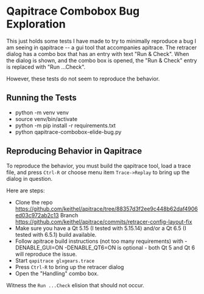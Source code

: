 Qapitrace Combobox Bug Exploration
==================================

This just holds some tests I have made to try to minimally reproduce a bug I am
seeing in qapitrace -- a gui tool that accompanies apitrace. The retracer dialog
has a combo box that has an entry with text "Run & Check". When the dialog is
shown, and the combo box is opened, the "Run & Check" entry is replaced with
"Run ...Check".

However, these tests do not seem to reproduce the behavior.

Running the Tests
-----------------

* python -m venv venv
* source venv/bin/activate
* python -m pip install -r requirements.txt
* python qapitrace-combobox-elide-bug.py

Reproducing Behavior in Qapitrace
---------------------------------

To reproduce the behavior, you must build the qapitrace tool, load a trace file,
and press `Ctrl-R` or choose menu item `Trace->Replay` to bring up the dialog in
question.

Here are steps:

* Clone the repo https://github.com/keithel/apitrace/tree/88357d3f2ee9c448b62daf4906ed03c972ab2c13
  Branch https://github.com/keithel/apitrace/commits/retracer-config-layout-fix
* Make sure you have a Qt 5.15 (I tested with 5.15.14) and/or a Qt 6.5 (I tested with 6.5.1) build available.
* Follow apitrace build instructions (not too many requirements) with -DENABLE_GUI=ON
  -DENABLE_QT6=ON is optional - both Qt 5 and Qt 6 will reproduce the issue.
* Start `qapitrace glxgears.trace`
* Press `Ctrl-R` to bring up the retracer dialog
* Open the "Handling" combo box.

Witness the `Run ...Check` elision that should not occur.
